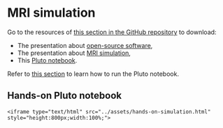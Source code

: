 # MRI simulation

Go to the resources of [this section in the GitHub repository](https://github.com/LIBREhub/MRI-processing-2023/tree/main/02-simulation) to download:
* The presentation about [open-source software](https://github.com/LIBREhub/MRI-processing-2023/blob/main/02-simulation/day1_OpenSoftware_Nov2023.pdf),
* The presentation about [MRI simulation](https://github.com/LIBREhub/MRI-processing-2023/blob/main/02-simulation/day1_MRI_simulation_Nov2023.pdf),
* This [Pluto notebook](https://github.com/LIBREhub/MRI-processing-2023/blob/main/02-simulation/hands-on-simulation.jl).

Refer to [this section](getting-started.md) to learn how to run the Pluto notebook.

## Hands-on Pluto notebook
```@raw html
<iframe type="text/html" src="../assets/hands-on-simulation.html" style="height:800px;width:100%;">
```
